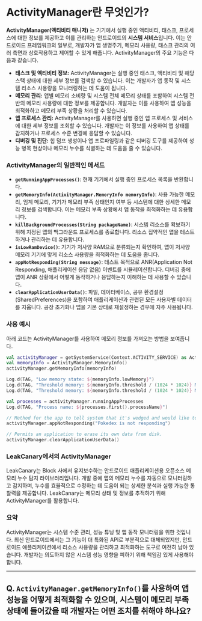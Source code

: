 # ActivityManager란 무엇인가?

**ActivityManager(액티비티 매니저)** 는 기기에서 실행 중인 액티비티, 태스크, 프로세스에 대한 정보를 제공하고 이를 관리하는 안드로이드의 **시스템 서비스**입니다. 이는 안드로이드 프레임워크의 일부로, 개발자가 앱 생명주기, 메모리 사용량, 태스크 관리의 여러 측면과 상호작용하고 제어할 수 있게 해줍니다. ActivityManager의 주요 기능은 다음과 같습니다.

* **태스크 및 액티비티 정보:** ActivityManager는 실행 중인 태스크, 액티비티 및 해당 스택 상태에 대한 세부 정보를 검색할 수 있습니다. 이는 개발자가 앱 동작 및 시스템 리소스 사용량을 모니터링하는 데 도움이 됩니다.
* **메모리 관리:** 앱별 메모리 소비량 및 시스템 전체 메모리 상태를 포함하여 시스템 전반의 메모리 사용량에 대한 정보를 제공합니다. 개발자는 이를 사용하여 앱 성능을 최적화하고 메모리 부족 상황을 처리할 수 있습니다.
* **앱 프로세스 관리:** ActivityManager를 사용하면 실행 중인 앱 프로세스 및 서비스에 대한 세부 정보를 조회할 수 있습니다. 개발자는 이 정보를 사용하여 앱 상태를 감지하거나 프로세스 수준 변경에 응답할 수 있습니다.
* **디버깅 및 진단:** 힙 덤프 생성이나 앱 프로파일링과 같은 디버깅 도구를 제공하여 성능 병목 현상이나 메모리 누수를 식별하는 데 도움을 줄 수 있습니다.

### ActivityManager의 일반적인 메서드

* **`getRunningAppProcesses()`**: 현재 기기에서 실행 중인 프로세스 목록을 반환합니다.
* **`getMemoryInfo(ActivityManager.MemoryInfo memoryInfo)`**: 사용 가능한 메모리, 임계 메모리, 기기가 메모리 부족 상태인지 여부 등 시스템에 대한 상세한 메모리 정보를 검색합니다. 이는 메모리 부족 상황에서 앱 동작을 최적화하는 데 유용합니다.
* **`killBackgroundProcesses(String packageName)`**: 시스템 리소스를 확보하기 위해 지정된 앱의 백그라운드 프로세스를 종료합니다. 리소스 집약적인 앱을 테스트하거나 관리하는 데 유용합니다.
* **`isLowRamDevice()`**: 기기가 저사양 RAM으로 분류되는지 확인하여, 앱이 저사양 메모리 기기에 맞게 리소스 사용량을 최적화하는 데 도움을 줍니다.
* **`appNotResponding(String message)`**: 테스트 목적으로 ANR(Application Not Responding, 애플리케이션 응답 없음) 이벤트를 시뮬레이션합니다. 디버깅 중에 앱이 ANR 상황에서 어떻게 동작하거나 응답하는지 이해하는 데 사용할 수 있습니다.
* **`clearApplicationUserData()`**: 파일, 데이터베이스, 공유 환경설정(SharedPreferences)을 포함하여 애플리케이션과 관련된 모든 사용자별 데이터를 지웁니다. 공장 초기화나 앱을 기본 상태로 재설정하는 경우에 자주 사용됩니다.

### 사용 예시

아래 코드는 ActivityManager를 사용하여 메모리 정보를 가져오는 방법을 보여줍니다.

```kotlin
val activityManager = getSystemService(Context.ACTIVITY_SERVICE) as ActivityManager
val memoryInfo = ActivityManager.MemoryInfo()
activityManager.getMemoryInfo(memoryInfo)

Log.d(TAG, "Low memory state: ${memoryInfo.lowMemory}")
Log.d(TAG, "Threshold memory: ${memoryInfo.threshold / (1024 * 1024)} MB")
Log.d(TAG, "Threshold memory: ${memoryInfo.threshold / (1024 * 1024)} MB")

val processes = activityManager.runningAppProcesses
Log.d(TAG, "Process name: ${processes.first().processName}")

// Method for the app to tell system that it's wedged and would like to trigger an ANR.
activityManager.appNotResponding("Pokedex is not responding")

// Permits an application to erase its own data from disk.
activityManager.clearApplicationUserData()
```

### LeakCanary에서의 ActivityManager

LeakCanary는 Block 사에서 유지보수하는 안드로이드 애플리케이션용 오픈소스 메모리 누수 탐지 라이브러리입니다. 개발 중에 앱의 메모리 누수를 자동으로 모니터링하고 감지하며, 누수를 효율적으로 수정하는 데 도움이 되는 상세한 분석과 실행 가능한 통찰력을 제공합니다. LeakCanary는 메모리 상태 및 정보를 추적하기 위해 ActivityManager를 활용합니다.

### 요약

ActivityManager는 시스템 수준 관리, 성능 튜닝 및 앱 동작 모니터링을 위한 것입니다. 최신 안드로이드에서는 그 기능이 더 특화된 API로 부분적으로 대체되었지만, 안드로이드 애플리케이션에서 리소스 사용량을 관리하고 최적화하는 도구로 여전히 남아 있습니다. 개발자는 의도하지 않은 시스템 성능 영향을 피하기 위해 책임감 있게 사용해야 합니다.

---

## Q. `ActivityManager.getMemoryInfo()`를 사용하여 앱 성능을 어떻게 최적화할 수 있으며, 시스템이 메모리 부족 상태에 들어갔을 때 개발자는 어떤 조치를 취해야 하나요?

